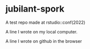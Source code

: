 # jubilant-spork
A test repo made at rstudio::conf(2022)

A line I wrote on my local computer.

A line I wrote on github in the browser
